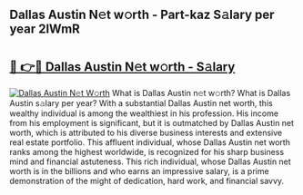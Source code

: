 ## Dallas Austin N𝚎t w𝚘rth - Part-kaz S𝚊lary per year 2lWmR

# <h2><a href="http://gc0drp.nevu.top/?p=Dallas+Austin">🔗 👉🔴 Dallas Austin N𝚎t w𝚘rth - S𝚊lary</a></h2>

[![Dallas Austin N𝚎t W𝚘rth](https://i.imgur.com/Oavwk0R.jpeg)](http://gc0drp.nevu.top/?p=Dallas+Austin)
What is Dallas Austin n𝚎t w𝚘rth? What is Dallas Austin s𝚊lary per year?
With a substantial Dallas Austin net worth, this wealthy individual is among the wealthiest in his profession. His income from his employment is significant, but it is outmatched by Dallas Austin net worth, which is attributed to his diverse business interests and extensive real estate portfolio. This affluent individual, whose Dallas Austin net worth ranks among the highest worldwide, is recognized for his sharp business mind and financial astuteness. This rich individual, whose Dallas Austin net worth is in the billions and who earns an impressive salary, is a prime demonstration of the might of dedication, hard work, and financial savvy.
